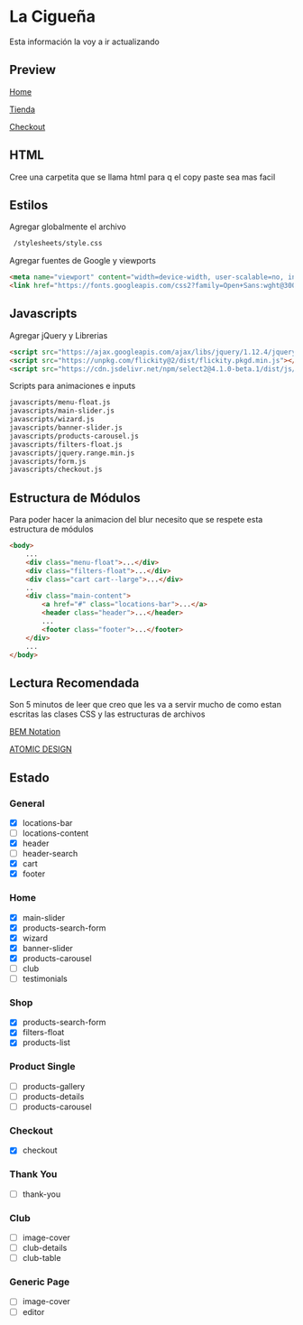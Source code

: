 # La Cigueña

Esta información la voy a ir actualizando

## Preview
[Home](https://armix.com.ar/staging/lc/)

[Tienda](https://armix.com.ar/staging/lc/shop.php)

[Checkout](https://armix.com.ar/staging/lc/checkout.php)

## HTML
Cree una carpetita que se llama html para q el copy paste sea mas facil

## Estilos
Agregar globalmente el archivo

```html
 /stylesheets/style.css
```

Agregar fuentes de Google y viewports

```html
<meta name="viewport" content="width=device-width, user-scalable=no, initial-scale=1.0, maximum-scale=1.0, minimum-scale=1.0">
<link href="https://fonts.googleapis.com/css2?family=Open+Sans:wght@300;400;600;700&family=Quicksand:wght@400;700&display=swap" rel="stylesheet">
```

## Javascripts

Agregar jQuery y Librerias

```html
<script src="https://ajax.googleapis.com/ajax/libs/jquery/1.12.4/jquery.min.js"></script>
<script src="https://unpkg.com/flickity@2/dist/flickity.pkgd.min.js"></script>
<script src="https://cdn.jsdelivr.net/npm/select2@4.1.0-beta.1/dist/js/select2.min.js"></script>
```

Scripts para animaciones e inputs

```html
javascripts/menu-float.js
javascripts/main-slider.js
javascripts/wizard.js
javascripts/banner-slider.js
javascripts/products-carousel.js
javascripts/filters-float.js
javascripts/jquery.range.min.js
javascripts/form.js
javascripts/checkout.js
```

## Estructura de Módulos

Para poder hacer la animacion del blur necesito que se respete esta estructura de módulos

```html
<body>
	...
	<div class="menu-float">...</div>
	<div class="filters-float">...</div>
	<div class="cart cart--large">...</div>
	..
	<div class="main-content">
		<a href="#" class="locations-bar">...</a>
		<header class="header">...</header>
		...
		<footer class="footer">...</footer>
	</div>
	...
</body>
```

## Lectura Recomendada
Son 5 minutos de leer que creo que les va a servir mucho de como estan escritas las clases CSS y las estructuras de archivos

[BEM Notation](https://webdesign.tutsplus.com/es/articles/an-introduction-to-the-bem-methodology--cms-19403)

[ATOMIC DESIGN](https://bradfrost.com/blog/post/atomic-web-design/)

## Estado

### General
- [x] locations-bar
- [ ] locations-content
- [x] header
- [ ] header-search
- [x] cart
- [x] footer

### Home
- [x] main-slider
- [x] products-search-form
- [x] wizard
- [x] banner-slider
- [x] products-carousel
- [ ] club
- [ ] testimonials

### Shop
- [x] products-search-form
- [x] filters-float
- [x] products-list

### Product Single
- [ ] products-gallery
- [ ] products-details
- [ ] products-carousel

### Checkout
- [x] checkout

### Thank You
- [ ] thank-you

### Club
- [ ] image-cover
- [ ] club-details
- [ ] club-table

### Generic Page
- [ ] image-cover
- [ ] editor

